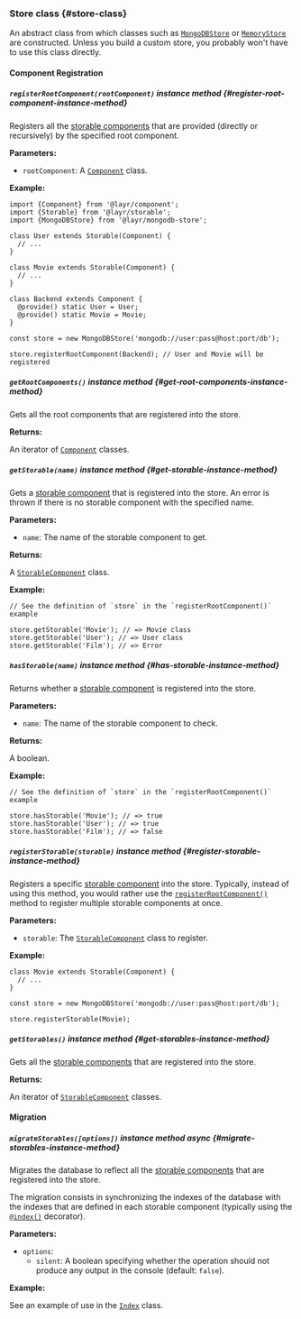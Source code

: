 ### Store <badge type="primary">class</badge> {#store-class}

An abstract class from which classes such as [`MongoDBStore`](https://layrjs.com/docs/v1/reference/mongodb-store) or [`MemoryStore`](https://layrjs.com/docs/v1/reference/memory-store) are constructed. Unless you build a custom store, you probably won't have to use this class directly.

#### Component Registration

##### `registerRootComponent(rootComponent)` <badge type="secondary-outline">instance method</badge> {#register-root-component-instance-method}

Registers all the [storable components](https://layrjs.com/docs/v1/reference/storable#storable-component-class) that are provided (directly or recursively) by the specified root component.

**Parameters:**

* `rootComponent`: A [`Component`](https://layrjs.com/docs/v1/reference/component) class.

**Example:**

```
import {Component} from '@layr/component';
import {Storable} from '@layr/storable';
import {MongoDBStore} from '@layr/mongodb-store';

class User extends Storable(Component) {
  // ...
}

class Movie extends Storable(Component) {
  // ...
}

class Backend extends Component {
  @provide() static User = User;
  @provide() static Movie = Movie;
}

const store = new MongoDBStore('mongodb://user:pass@host:port/db');

store.registerRootComponent(Backend); // User and Movie will be registered
```

##### `getRootComponents()` <badge type="secondary-outline">instance method</badge> {#get-root-components-instance-method}

Gets all the root components that are registered into the store.

**Returns:**

An iterator of [`Component`](https://layrjs.com/docs/v1/reference/component) classes.

##### `getStorable(name)` <badge type="secondary-outline">instance method</badge> {#get-storable-instance-method}

Gets a [storable component](https://layrjs.com/docs/v1/reference/storable#storable-component-class) that is registered into the store. An error is thrown if there is no storable component with the specified name.

**Parameters:**

* `name`: The name of the storable component to get.

**Returns:**

A [`StorableComponent`](https://layrjs.com/docs/v1/reference/storable#storable-component-class) class.

**Example:**

```
// See the definition of `store` in the `registerRootComponent()` example

store.getStorable('Movie'); // => Movie class
store.getStorable('User'); // => User class
store.getStorable('Film'); // => Error
```

##### `hasStorable(name)` <badge type="secondary-outline">instance method</badge> {#has-storable-instance-method}

Returns whether a [storable component](https://layrjs.com/docs/v1/reference/storable#storable-component-class) is registered into the store.

**Parameters:**

* `name`: The name of the storable component to check.

**Returns:**

A boolean.

**Example:**

```
// See the definition of `store` in the `registerRootComponent()` example

store.hasStorable('Movie'); // => true
store.hasStorable('User'); // => true
store.hasStorable('Film'); // => false
```

##### `registerStorable(storable)` <badge type="secondary-outline">instance method</badge> {#register-storable-instance-method}

Registers a specific [storable component](https://layrjs.com/docs/v1/reference/storable#storable-component-class) into the store. Typically, instead of using this method, you would rather use the [`registerRootComponent()`](https://layrjs.com/docs/v1/reference/store#register-root-component-instance-method) method to register multiple storable components at once.

**Parameters:**

* `storable`: The [`StorableComponent`](https://layrjs.com/docs/v1/reference/storable#storable-component-class) class to register.

**Example:**

```
class Movie extends Storable(Component) {
  // ...
}

const store = new MongoDBStore('mongodb://user:pass@host:port/db');

store.registerStorable(Movie);
```

##### `getStorables()` <badge type="secondary-outline">instance method</badge> {#get-storables-instance-method}

Gets all the [storable components](https://layrjs.com/docs/v1/reference/storable#storable-component-class) that are registered into the store.

**Returns:**

An iterator of [`StorableComponent`](https://layrjs.com/docs/v1/reference/storable#storable-component-class) classes.

#### Migration

##### `migrateStorables([options])` <badge type="secondary-outline">instance method</badge> <badge type="outline">async</badge> {#migrate-storables-instance-method}

Migrates the database to reflect all the [storable components](https://layrjs.com/docs/v1/reference/storable#storable-component-class) that are registered into the store.

The migration consists in synchronizing the indexes of the database with the indexes that are defined in each storable component (typically using the [`@index()`](https://layrjs.com/docs/v1/reference/storable#index-decorator) decorator).

**Parameters:**

* `options`:
  * `silent`: A boolean specifying whether the operation should not produce any output in the console (default: `false`).

**Example:**

See an example of use in the [`Index`](https://layrjs.com/docs/v1/reference/index) class.